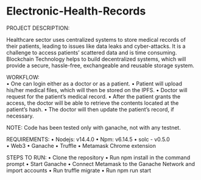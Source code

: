 # Electronic-Health-Records

PROJECT DESCRIPTION:

Healthcare sector uses centralized systems to store medical records of their patients, leading to issues like data leaks and cyber-attacks. It is a challenge to access patients’ scattered data and is time consuming. Blockchain Technology helps to build decentralized systems, which will provide a secure, hassle-free, exchangeable and reusable storage system. 

WORKFLOW:       
  •	One can login either as a doctor or as a patient.
  •	Patient will upload his/her medical files, which will then be stored on the IPFS. 
  •	Doctor will request for the patient’s medical record. 
  •	After the patient grants the access, the doctor will be able to retrieve the contents located at the patient’s hash. 
  •	The doctor will then update the patient’s record, if necessary.

  NOTE: Code has been tested only with ganache, not with any testnet.

REQUIREMENTS:
  •	Nodejs: v14.4.0
  •	Npm: v6.14.5
  •	solc - v0.5.0  
  •	Web3
  •	Ganache 
  •	Truffle
  •	Metamask Chrome extension

STEPS TO RUN:
  •	Clone the repository
  •	Run npm install in the command prompt
  •	Start Ganache 
  •	Connect Metamask to the Ganache Network and import accounts
  •	Run truffle migrate
  •	Run npm run start


